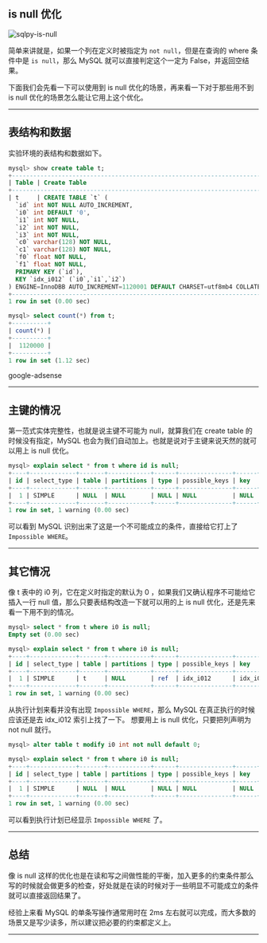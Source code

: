 ## is null 优化
![sqlpy-is-null](static/2020-22/sqlpy-0610-isnull.jpg)

简单来讲就是，如果一个列在定义时被指定为 `not null`，但是在查询的 where 条件中是 `is null`，那么 MySQL 就可以直接判定这个一定为 False，并返回空结果。

下面我们会先看一下可以使用到 is null 优化的场景，再来看一下对于那些用不到 is null 优化的场景怎么能让它用上这个优化。

---

## 表结构和数据
实验环境的表结构和数据如下。
```sql
mysql> show create table t;                                                                      
+------------------------------------------------------------------------------------------------------------------------+
| Table | Create Table                                                                                                                                                                                                                                                                                                                                                                                               |
+------------------------------------------------------------------------------------------------------------------------+
| t     | CREATE TABLE `t` (
  `id` int NOT NULL AUTO_INCREMENT,
  `i0` int DEFAULT '0',
  `i1` int NOT NULL,
  `i2` int NOT NULL,
  `i3` int NOT NULL,
  `c0` varchar(128) NOT NULL,
  `c1` varchar(128) NOT NULL,
  `f0` float NOT NULL,
  `f1` float NOT NULL,
  PRIMARY KEY (`id`),
  KEY `idx_i012` (`i0`,`i1`,`i2`)
) ENGINE=InnoDBB AUTO_INCREMENT=1120001 DEFAULT CHARSET=utf8mb4 COLLATE=utf8mb4_0900_ai_ci |
+------------------------------------------------------------------------------------------------------------------------+
1 row in set (0.00 sec)

mysql> select count(*) from t;                                                                   
+----------+
| count(*) |
+----------+
|  1120000 |
+----------+
1 row in set (1.12 sec)
```

google-adsense

---


## 主键的情况
第一范式实体完整性，也就是说主键不可能为 null，就算我们在 create table 的时候没有指定，MySQL 也会为我们自动加上。也就是说对于主键来说天然的就可以用上 is null 优化。
```sql
mysql> explain select * from t where id is null;                                                 
+----+-------------+-------+------------+------+---------------+------+---------+------+------+----------+------------------+
| id | select_type | table | partitions | type | possible_keys | key  | key_len | ref  | rows | filtered | Extra            |
+----+-------------+-------+------------+------+---------------+------+---------+------+------+----------+------------------+
|  1 | SIMPLE      | NULL  | NULL       | NULL | NULL          | NULL | NULL    | NULL | NULL |     NULL | Impossible WHERE |
+----+-------------+-------+------------+------+---------------+------+---------+------+------+----------+------------------+
1 row in set, 1 warning (0.00 sec)
```
可以看到 MySQL 识别出来了这是一个不可能成立的条件，直接给它打上了 `Impossible WHERE`。

---

## 其它情况
像 t 表中的 i0 列，它在定义时指定的默认为 0 ，如果我们又确认程序不可能给它插入一行 null 值，那么只要表结构改造一下就可以用的上 is null 优化，还是先来看一下用不到的情况。

```sql
mysql> select * from t where i0 is null;
Empty set (0.00 sec)

mysql> explain select * from t where i0 is null;                                                 
+----+-------------+-------+------------+------+---------------+----------+---------+-------+------+----------+-----------------------+
| id | select_type | table | partitions | type | possible_keys | key      | key_len | ref   | rows | filtered | Extra                 |
+----+-------------+-------+------------+------+---------------+----------+---------+-------+------+----------+-----------------------+
|  1 | SIMPLE      | t     | NULL       | ref  | idx_i012      | idx_i012 | 5       | const |    1 |   100.00 | Using index condition |
+----+-------------+-------+------------+------+---------------+----------+---------+-------+------+----------+-----------------------+
1 row in set, 1 warning (0.00 sec)
```
从执行计划来看并没有出现 `Impossible WHERE`，那么 MySQL 在真正执行的时候应该还是去 idx_i012 索引上找了一下。 想要用上 is null 优化，只要把列声明为 not null 就行。

```sql
mysql> alter table t modify i0 int not null default 0;

mysql> explain select * from t where i0 is null;
+----+-------------+-------+------------+------+---------------+------+---------+------+------+----------+------------------+
| id | select_type | table | partitions | type | possible_keys | key  | key_len | ref  | rows | filtered | Extra            |
+----+-------------+-------+------------+------+---------------+------+---------+------+------+----------+------------------+
|  1 | SIMPLE      | NULL  | NULL       | NULL | NULL          | NULL | NULL    | NULL | NULL |     NULL | Impossible WHERE |
+----+-------------+-------+------------+------+---------------+------+---------+------+------+----------+------------------+
1 row in set, 1 warning (0.00 sec)
```
可以看到执行计划已经显示 `Impossible WHERE` 了。

---


## 总结

像 is null 这样的优化也是在读和写之间做性能的平衡，加入更多的约束条件那么写的时候就会做更多的检查，好处就是在读的时候对于一些明显不可能成立的条件就可以直接返回结果了。

经验上来看 MySQL 的单条写操作通常用时在 2ms 左右就可以完成，而大多数的场景又是写少读多，所以建议把必要的约束都定义上。

---